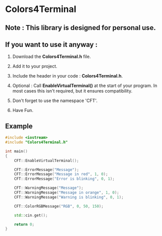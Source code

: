# Colors4Terminal


## Note : This library is designed for personal use.

## If you want to use it anyway :

1. Download the **Colors4Terminal.h** file.	

2. Add it to your project.

3. Include the header in your code : **Colors4Terminal.h**.

4. Optional : Call **EnableVirtualTerminal()** at the start of your program.
	In most cases this isn't required, but it ensures compatibility.

5. Don't forget to use the namespace 'CFT'.

6. Have Fun.


## Example

```cpp
#include <iostream>
#include "Colors4Terminal.h"

int main()
{
	CFT::EnableVirtualTerminal();

	CFT::ErrorMessage("Message");
	CFT::ErrorMessage("Message in red", 1, 0);
	CFT::ErrorMessage("Error is blinking", 0, 1);

	CFT::WarningMessage("Message");
	CFT::WarningMessage("Message in orange", 1, 0);
	CFT::WarningMessage("Warning is blinking", 0, 1);

	CFT::ColorRGBMessage("RGB", 0, 50, 150);

	std::cin.get();

	return 0;
}
``` 